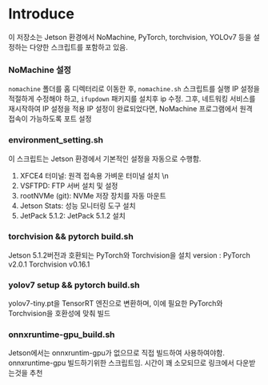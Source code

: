 # Introduce

이 저장소는 Jetson 환경에서 NoMachine, PyTorch, torchvision, YOLOv7 등을 설정하는 다양한 스크립트를 포함하고 있음.

### NoMachine 설정

`nomachine` 폴더를 홈 디렉터리로 이동한 후, `nomachine.sh` 스크립트를 실행
IP 설정을 적절하게 수정해야 하고, `ifupdown` 패키지를 설치후 ip 수정.
그후, 네트워킹 서비스를 재시작하여 IP 설정을 적용
IP 설정이 완료되었다면, NoMachine 프로그램에서 원격 접속이 가능하도록 포트 설정

### environment_setting.sh 
이 스크립트는 Jetson 환경에서 기본적인 설정을 자동으로 수행함.
  1. XFCE4 터미널: 원격 접속용 가벼운 터미널 설치 \n
  2. VSFTPD: FTP 서버 설치 및 설정
  3. rootNVMe (git): NVMe 저장 장치를 자동 마운트
  4. Jetson Stats: 성능 모니터링 도구 설치
  5. JetPack 5.1.2: JetPack 5.1.2 설치

### torchvision && pytorch build.sh
Jetson 5.1.2버전과 호환되는 PyTorch와 Torchvision을 설치
version : 
  PyTorch v2.0.1
  Torchvision v0.16.1


### yolov7 setup && pytorch build.sh
yolov7-tiny.pt을 TensorRT 엔진으로 변환하며, 이에 필요한 PyTorch와 Torchvision을 호환성에 맞춰 빌드

### onnxruntime-gpu_build.sh
Jetson에서는 onnxruntim-gpu가 없으므로 직접 빌드하여 사용하여야함.
onnxruntime-gpu 빌드하기위한 스크립트임. 시간이 꽤 소모되므로 링크에서 다운받는것을 추천
